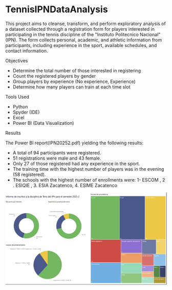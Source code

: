 # TennisIPNDataAnalysis

This project aims to cleanse, transform, and perform exploratory analysis of a dataset collected through a registration form for players interested in participating in the tennis discipline of the "Instituto Politecnico Nacional" (IPN). The form collects personal, academic, and athletic information from participants, including experience in the sport, available schedules, and contact information.

Objectives

- Determine the total number of those interested in registering
- Count the registered players by gender
- Group players by experience (No experience, Experience)
- Determine how many players can train at each time slot

Tools Used

- Python
- Spyder (IDE)
- Excel
- Power BI (Data Visualization)

 Results

The Power BI report(IPN20252.pdf) yielding the following results:

- A total of 94 participants were registered.
- 51 registrations were male and 43 female.
- Only 27 of those registered had any experience in the sport.
- The training time with the highest number of players was in the evening (58 registered).
- The schools with the highest number of enrollments were: 1- ESCOM , 2 . ESIQIE , 3. ESIA Zacatenco, 4. ESIME Zacatenco 

![Distribución de estilos de juego](images/Inscripcion2025-2.png)
